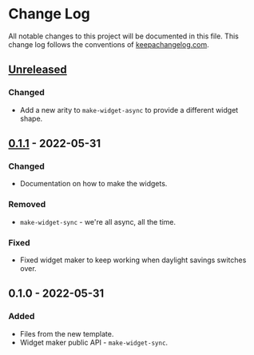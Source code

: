 # Change Log
All notable changes to this project will be documented in this file. This change log follows the conventions of [keepachangelog.com](http://keepachangelog.com/).

## [Unreleased]
### Changed
- Add a new arity to `make-widget-async` to provide a different widget shape.

## [0.1.1] - 2022-05-31
### Changed
- Documentation on how to make the widgets.

### Removed
- `make-widget-sync` - we're all async, all the time.

### Fixed
- Fixed widget maker to keep working when daylight savings switches over.

## 0.1.0 - 2022-05-31
### Added
- Files from the new template.
- Widget maker public API - `make-widget-sync`.

[Unreleased]: https://sourcehost.site/your-name/legomenon/compare/0.1.1...HEAD
[0.1.1]: https://sourcehost.site/your-name/legomenon/compare/0.1.0...0.1.1
